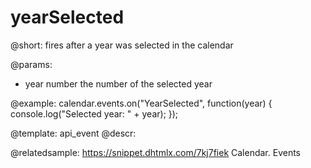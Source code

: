 yearSelected
=============

@short: fires after a year was selected in the calendar

@params:
- year      number      the number of the selected year


@example:
calendar.events.on("YearSelected", function(year) {
    console.log("Selected year: " + year);
});


@template: api_event
@descr:

@relatedsample:
https://snippet.dhtmlx.com/7kj7fiek	Calendar. Events

